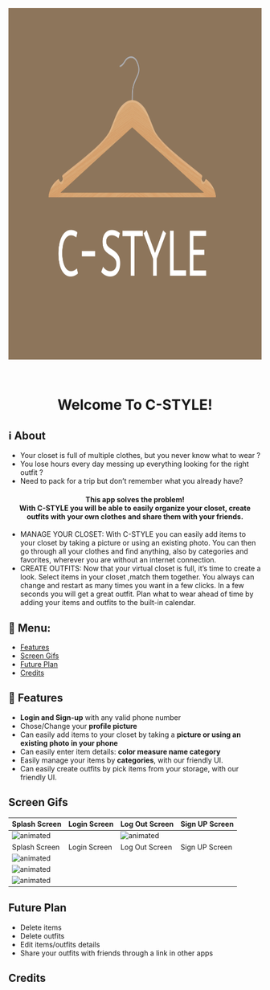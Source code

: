 <p align="center"><img src="app/src/main/res/drawable/img_icon_cstyle_brown.png" height="700" width="700"></p>
<br/>

<h1 align="center">Welcome To C-STYLE!</h1>

## :information_source: About 
- Your closet is full of multiple clothes, but you never know what to wear ? 
- You lose hours every day messing up everything looking for the right outfit ? 
- Need to pack for a trip but don’t remember what you already have?
<h4 align="center">This app solves the problem!</br>
With C-STYLE you will be able to easily organize your closet, create outfits with your own clothes and share them with your friends.
</h4> 


- MANAGE YOUR CLOSET: With C-STYLE you can easily add items to your closet by taking a picture or using an existing photo. You can then go through all your clothes and find anything, also by categories and favorites, wherever you are without an internet connection. 
- CREATE OUTFITS: Now that your virtual closet is full, it’s time to create a look. Select items in your closet ,match them together. You always can change and restart as many times you want in a few clicks. In a few seconds you will get a great outfit. Plan what to wear ahead of time by adding your items and outfits to the built-in calendar.

## :link: Menu:

- [Features](https://github.com/dorindorsman/C_Style/edit/master/README.md#features)</br>
- [Screen Gifs](https://github.com/dorindorsman/C_Style/edit/master/README.md#screen-gifs)</br>
- [Future Plan](https://github.com/dorindorsman/C_Style/edit/master/README.md#future-plan)</br>
- [Credits](https://github.com/dorindorsman/C_Style/edit/master/README.md#credits)</br>


## :space_invader: Features

- **Login and Sign-up** with any valid phone number
- Chose/Change your **profile picture**
- Can easily add items to your closet by taking a **picture or using an existing photo in your phone**
- Can easily enter item details: **color measure name category**
- Easily manage your items by **categories**, with our friendly UI.
- Can easily create outfits by pick items from your storage, with our friendly UI.

## Screen Gifs

|Splash Screen|Login Screen|Log Out Screen|Sign UP Screen|
|--|--|--|--|
|<img src="https://media.giphy.com/media/AAOrgReKExiovScnlL/giphy.gif" alt="animated"/>||<img src="https://media.giphy.com/media/AAOrgReKExiovScnlL/giphy.gif" alt="animated"/>||<img src="https://media.giphy.com/media/AAOrgReKExiovScnlL/giphy.gif" alt="animated"/>||<img src="https://media.giphy.com/media/AAOrgReKExiovScnlL/giphy.gif" alt="animated"/>|
|Splash Screen|Login Screen|Log Out Screen|Sign UP Screen|
|<img src="https://media.giphy.com/media/k1KASi3xNivjjBSb4N/giphy.gif" alt="animated"/>|
|<img src="https://media.giphy.com/media/k1KASi3xNivjjBSb4N/giphy.gif" alt="animated"/>|
|<img src="https://media.giphy.com/media/k1KASi3xNivjjBSb4N/giphy.gif" alt="animated"/>|


## Future Plan 

- Delete items
- Delete outfits
- Edit items/outfits details
- Share your outfits with friends through a link in other apps

## Credits


